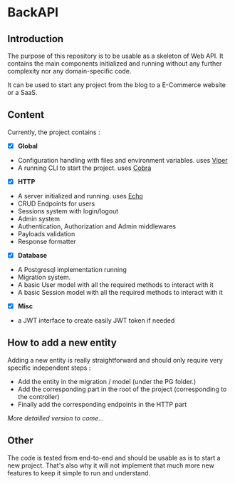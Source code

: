 # BackAPI

## Introduction

The purpose of this repository is to be usable as a skeleton of Web API. It contains the main components initialized and running without any further complexity nor
any domain-specific code.

It can be used to start any project from the blog to a E-Commerce website or a SaaS.

## Content

Currently, the project contains :
- [x] **Global**
- Configuration handling with files and environment variables. uses [Viper](https://github.com/spf13/viper)
- A running CLI to start the project. uses [Cobra](https://github.com/spf13/cobra)
- [x] **HTTP**
- A server initialized and running. uses [Echo](https://github.com/labstack/echo)
- CRUD Endpoints for users
- Sessions system with login/logout
- Admin system
- Authentication, Authorization and Admin middlewares
- Payloads validation
- Response formatter
- [x] **Database**
- A Postgresql implementation running
- Migration system.
- A basic User model with all the required methods to interact with it
- A basic Session model with all the required methods to interact with it
- [x] **Misc**
- a JWT interface to create easily JWT token if needed

## How to add a new entity

Adding a new entity is really straightforward and should only require very specific independent steps : 
- Add the entity in the migration / model (under the PG folder.)
- Add the corresponding part in the root of the project (corresponding to the controller)
- Finally add the corresponding endpoints in the HTTP part

_More detailled version to come..._

## Other

The code is tested from end-to-end and should be usable as is to start a new project.
That's also why it will not implement that much more new features to keep it simple to run and understand.
